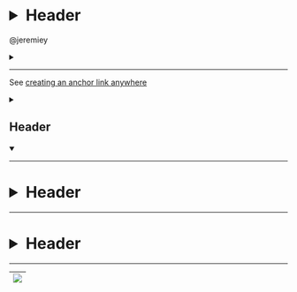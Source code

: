 # <details><summary>Header</summary><img src=https://raw.githubusercontent.com/ploorp/misc-snippets/main/txt-tst.svg></details>


@jeremiey 

<details><summary>

</summary><a name="anchor-test"></details>


----------------------------------------------------------

See [creating an anchor link anywhere](#anchor-test)

<details><summary>

Header
-
  
</summary>Contents</details>

<details open=""><summary></summary></details>

----------------------------------------------------------


# <details><summary>Header</summary>Contents</details>

----------------------------------------------------------

<h1><details><summary>Header</summary>

<svg xmlns="http://www.w3.org/2000/svg" xmlns:h="http://www.w3.org/1999/xhtml"><text x="1" y="20" color="black" font-family="Verdana" font-weight="bold" font-size="20">Contents</text></svg>

</details></h1>

----------------------------------------------------------

|![](https://user-images.githubusercontent.com/36242395/185816283-bc71cdf1-42e2-4abd-bc33-4296a78221b9.png)|
|---|
